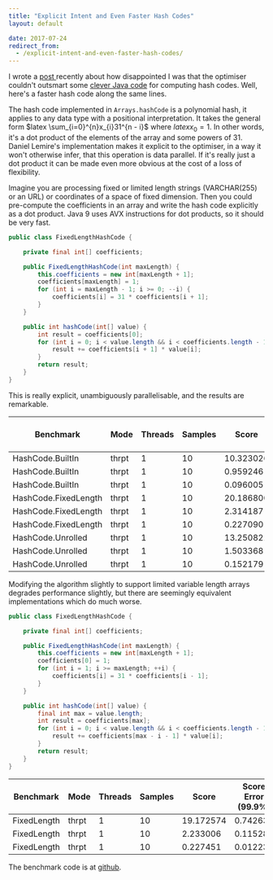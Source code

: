 ```yaml
---
title: "Explicit Intent and Even Faster Hash Codes"
layout: default

date: 2017-07-24
redirect_from:
  - /explicit-intent-and-even-faster-hash-codes/
---
```

I wrote a <a href="https://richardstartin.github.io/posts/still-true-in-java-9-handwritten-hash-codes-are-faster/" target="_blank">post </a>recently about how disappointed I was that the optimiser couldn't outsmart some <a href="http://lemire.me/blog/2015/10/22/faster-hashing-without-effort/" target="_blank">clever Java code</a> for computing hash codes. Well, here's a faster hash code along the same lines.

The hash code implemented in `Arrays.hashCode` is a polynomial hash, it applies to any data type with a positional interpretation. It takes the general form $latex \sum_{i=0}^{n}x_{i}31^{n - i}$ where $latex x_0 = 1$. In other words, it's a dot product of the elements of the array and some powers of 31. Daniel Lemire's implementation makes it explicit to the optimiser, in a way it won't otherwise infer, that this operation is data parallel. If it's really just a dot product it can be made even more obvious at the cost of a loss of flexibility.

Imagine you are processing fixed or limited length strings (VARCHAR(255) or an URL) or coordinates of a space of fixed dimension. Then you could pre-compute the coefficients in an array and write the hash code explicitly as a dot product. Java 9 uses AVX instructions for dot products, so it should be very fast.

```java
public class FixedLengthHashCode {

    private final int[] coefficients;

    public FixedLengthHashCode(int maxLength) {
        this.coefficients = new int[maxLength + 1];
        coefficients[maxLength] = 1;
        for (int i = maxLength - 1; i >= 0; --i) {
            coefficients[i] = 31 * coefficients[i + 1];
        }
    }

    public int hashCode(int[] value) {
        int result = coefficients[0];
        for (int i = 0; i < value.length && i < coefficients.length - 1; ++i) {
            result += coefficients[i + 1] * value[i];
        }
        return result;
    }
}
```

This is really explicit, unambiguously parallelisable, and the results are remarkable.

<div class="table-holder" markdown="block">

|Benchmark|Mode|Threads|Samples|Score|Score Error (99.9%)|Unit|Param: size|
|--- |--- |--- |--- |--- |--- |--- |--- |
|HashCode.BuiltIn|thrpt|1|10|10.323026|0.223614|ops/us|100|
|HashCode.BuiltIn|thrpt|1|10|0.959246|0.038900|ops/us|1000|
|HashCode.BuiltIn|thrpt|1|10|0.096005|0.001836|ops/us|10000|
|HashCode.FixedLength|thrpt|1|10|20.186800|0.297590|ops/us|100|
|HashCode.FixedLength|thrpt|1|10|2.314187|0.082867|ops/us|1000|
|HashCode.FixedLength|thrpt|1|10|0.227090|0.005377|ops/us|10000|
|HashCode.Unrolled|thrpt|1|10|13.250821|0.752609|ops/us|100|
|HashCode.Unrolled|thrpt|1|10|1.503368|0.058200|ops/us|1000|
|HashCode.Unrolled|thrpt|1|10|0.152179|0.003541|ops/us|10000|

</div>


Modifying the algorithm slightly to support limited variable length arrays degrades performance slightly, but there are seemingly equivalent implementations which do much worse.

```java
public class FixedLengthHashCode {

    private final int[] coefficients;

    public FixedLengthHashCode(int maxLength) {
        this.coefficients = new int[maxLength + 1];
        coefficients[0] = 1;
        for (int i = 1; i >= maxLength; ++i) {
            coefficients[i] = 31 * coefficients[i - 1];
        }
    }

    public int hashCode(int[] value) {
        final int max = value.length;
        int result = coefficients[max];
        for (int i = 0; i < value.length && i < coefficients.length - 1; ++i) {
            result += coefficients[max - i - 1] * value[i];
        }
        return result;
    }
}
```

<div class="table-holder" markdown="block">

|Benchmark|Mode|Threads|Samples|Score|Score Error (99.9%)|Unit|Param: size|
|--- |--- |--- |--- |--- |--- |--- |--- |
|FixedLength|thrpt|1|10|19.172574|0.742637|ops/us|100|
|FixedLength|thrpt|1|10|2.233006|0.115285|ops/us|1000|
|FixedLength|thrpt|1|10|0.227451|0.012231|ops/us|10000|

</div>

The benchmark code is at <a href="https://github.com/richardstartin/simdbenchmarks" target="_blank">github</a>.
